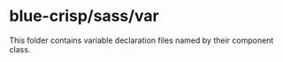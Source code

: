 # blue-crisp/sass/var

This folder contains variable declaration files named by their component class.
